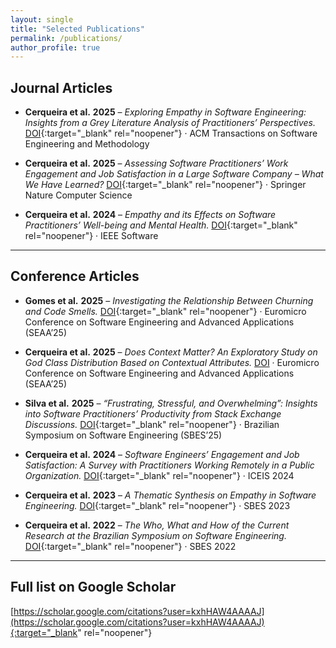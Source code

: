 ```yaml
---
layout: single
title: "Selected Publications"
permalink: /publications/
author_profile: true
---
```


## Journal Articles

- **Cerqueira et al.** **2025** – *Exploring Empathy in Software Engineering: Insights from a Grey Literature Analysis of Practitioners’ Perspectives.*   [DOI](https://doi.org/10.1145/3748721){:target="_blank" rel="noopener"}
  · ACM Transactions on Software Engineering and Methodology
  
- **Cerqueira et al.** **2025** – *Assessing Software Practitioners’ Work Engagement and Job Satisfaction in a Large Software Company – What We Have Learned?*  [DOI](https://doi.org/10.1007/s42979-025-03772-1){:target="_blank" rel="noopener"}
  · Springer Nature Computer Science 

-  **Cerqueira et al.** **2024** – *Empathy and its Effects on Software Practitioners’ Well-being and Mental Health.*  [DOI](https://doi.org/10.1109/MS.2024.3377897){:target="_blank" rel="noopener"}
 · IEEE Software  

---

## Conference Articles

- **Gomes et al.** **2025** – *Investigating the Relationship Between Churning and Code Smells.*  [DOI](https://link.springer.com/chapter/10.1007/978-3-032-04207-1_23){:target="_blank" rel="noopener"}
  · Euromicro Conference on Software Engineering and Advanced Applications (SEAA’25)  

-  **Cerqueira et al.** **2025** – *Does Context Matter? An Exploratory Study on God Class Distribution Based on Contextual Attributes.*  [DOI](https://link.springer.com/chapter/10.1007/978-3-032-04207-1_26)
 · Euromicro Conference on Software Engineering and Advanced Applications (SEAA’25)  

-  **Silva et al.** **2025** – *“Frustrating, Stressful, and Overwhelming”: Insights into Software Practitioners’ Productivity from Stack Exchange Discussions.*  [DOI](https://doi.org/10.1145/3701625.3701669){:target="_blank" rel="noopener"}
  · Brazilian Symposium on Software Engineering (SBES’25)  
  
- **Cerqueira et al.**  **2024** – *Software Engineers’ Engagement and Job Satisfaction: A Survey with Practitioners Working Remotely in a Public Organization.*  [DOI](https://doi.org/10.5220/0012676400003690){:target="_blank" rel="noopener"}
  · ICEIS 2024
  
- **Cerqueira et al.** **2023** – *A Thematic Synthesis on Empathy in Software Engineering.*  [DOI](https://doi.org/10.1145/3613372.3613407){:target="_blank" rel="noopener"}
  · SBES 2023  

-  **Cerqueira et al.** **2022** – *The Who, What and How of the Current Research at the Brazilian Symposium on Software Engineering.*  [DOI](https://doi.org/10.1007/978-3-031-20718-2_23){:target="_blank" rel="noopener"}
 · SBES 2022 

---

## Full list on Google Scholar 
  [https://scholar.google.com/citations?user=kxhHAW4AAAAJ](https://scholar.google.com/citations?user=kxhHAW4AAAAJ){:target="_blank" rel="noopener"}
